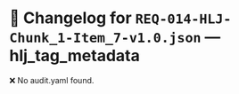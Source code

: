 # 📝 Changelog for `REQ-014-HLJ-Chunk_1-Item_7-v1.0.json` — **hlj_tag_metadata**

❌ No audit.yaml found.
